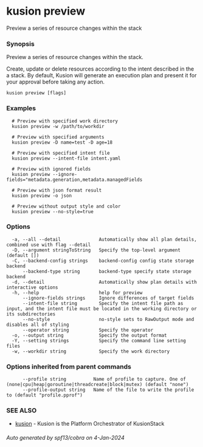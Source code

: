 # kusion preview

Preview a series of resource changes within the stack

### Synopsis

Preview a series of resource changes within the stack.

 Create, update or delete resources according to the intent described in the a stack. By default, Kusion will generate an execution plan and present it for your approval before taking any action.

```
kusion preview [flags]
```

### Examples

```
  # Preview with specified work directory
  kusion preview -w /path/to/workdir
  
  # Preview with specified arguments
  kusion preview -D name=test -D age=18
  
  # Preview with specified intent file
  kusion preview --intent-file intent.yaml
  
  # Preview with ignored fields
  kusion preview --ignore-fields="metadata.generation,metadata.managedFields
  
  # Preview with json format result
  kusion preview -o json
  
  # Preview without output style and color
  kusion preview --no-style=true
```

### Options

```
  -a, --all --detail              Automatically show all plan details, combined use with flag --detail
  -D, --argument stringToString   Specify the top-level argument (default [])
  -C, --backend-config strings    backend-config config state storage backend
      --backend-type string       backend-type specify state storage backend
  -d, --detail                    Automatically show plan details with interactive options
  -h, --help                      help for preview
      --ignore-fields strings     Ignore differences of target fields
      --intent-file string        Specify the intent file path as input, and the intent file must be located in the working directory or its subdirectories
      --no-style                  no-style sets to RawOutput mode and disables all of styling
      --operator string           Specify the operator
  -o, --output string             Specify the output format
  -Y, --setting strings           Specify the command line setting files
  -w, --workdir string            Specify the work directory
```

### Options inherited from parent commands

```
      --profile string          Name of profile to capture. One of (none|cpu|heap|goroutine|threadcreate|block|mutex) (default "none")
      --profile-output string   Name of the file to write the profile to (default "profile.pprof")
```

### SEE ALSO

* [kusion](index.md)	 - Kusion is the Platform Orchestrator of KusionStack

###### Auto generated by spf13/cobra on 4-Jan-2024
